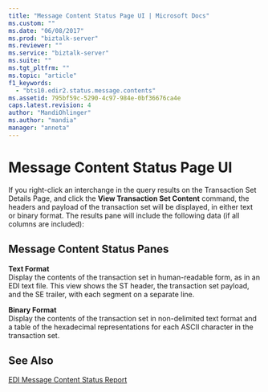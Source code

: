 ```yaml
---
title: "Message Content Status Page UI | Microsoft Docs"
ms.custom: ""
ms.date: "06/08/2017"
ms.prod: "biztalk-server"
ms.reviewer: ""
ms.service: "biztalk-server"
ms.suite: ""
ms.tgt_pltfrm: ""
ms.topic: "article"
f1_keywords: 
  - "bts10.edir2.status.message.contents"
ms.assetid: 795bf59c-5290-4c97-984e-0bf36676ca4e
caps.latest.revision: 4
author: "MandiOhlinger"
ms.author: "mandia"
manager: "anneta"
---
```

# Message Content Status Page UI
If you right-click an interchange in the query results on the Transaction Set Details Page, and click the **View Transaction Set Content** command, the headers and payload of the transaction set will be displayed, in either text or binary format. The results pane will include the following data (if all columns are included):  
  
## Message Content Status Panes  
 **Text Format**  
 Display the contents of the transaction set in human-readable form, as in an EDI text file. This view shows the ST header, the transaction set payload, and the SE trailer, with each segment on a separate line.  
  
 **Binary Format**  
 Display the contents of the transaction set in non-delimited text format and a table of the hexadecimal representations for each ASCII character in the transaction set.  
  
## See Also  
 [EDI Message Content Status Report](../core/edi-message-content-status-report.md)